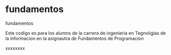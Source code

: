 # fundamentos
fundamentos

Este codigo es para los alumns de la carrera de ingenieria
en Tegnoligias de la informacion en la asignautra de Fundamentos
de Programacion

xxxxxxxx